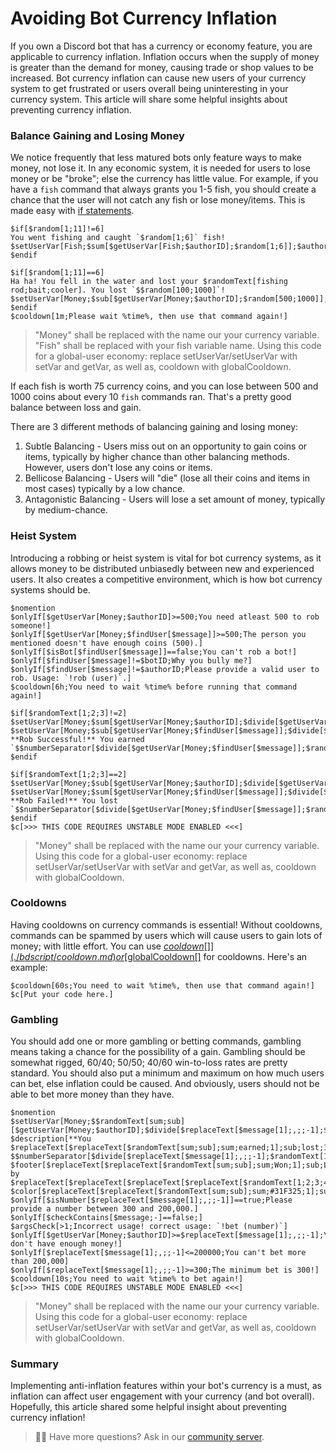 # Avoiding Bot Currency Inflation
If you own a Discord bot that has a currency or economy feature, you are applicable to currency inflation. Inflation occurs when the supply of money is greater than the demand for money, causing trade or shop values to be increased. Bot currency inflation can cause new users of your currency system to get frustrated or users overall being uninteresting in your currency system. This article will share some helpful insights about preventing currency inflation.

### Balance Gaining and Losing Money
We notice frequently that less matured bots only feature ways to make money, not lose it. In any economic system, it is needed for users to lose money or be "broke"; else the currency has little value. For example, if you have a `fish` command that always grants you 1-5 fish, you should create a chance that the user will not catch any fish or lose money/items. This is made easy with [if statements](./guides/ifStatements.md).
```
$if[$random[1;11]!=6]
You went fishing and caught `$random[1;6]` fish!
$setUserVar[Fish;$sum[$getUserVar[Fish;$authorID];$random[1;6]];$authorID]
$endif

$if[$random[1;11]==6]
Ha ha! You fell in the water and lost your $randomText[fishing rod;bait;cooler]. You lost `$$random[100;1000]`!
$setUserVar[Money;$sub[$getUserVar[Money;$authorID];$random[500;1000]];$authorID]
$endif
$cooldown[1m;Please wait %time%, then use that command again!]
```
> "Money" shall be replaced with the name our your currency variable. "Fish" shall be replaced with your fish variable name. Using this code for a global-user economy: replace setUserVar/setUserVar with setVar and getVar, as well as, cooldown with globalCooldown.

If each fish is worth 75 currency coins, and you can lose between 500 and 1000 coins about every 10 `fish` commands ran. That's a pretty good balance between loss and gain.

There are 3 different methods of balancing gaining and losing money:
1. Subtle Balancing - Users miss out on an opportunity to gain coins or items, typically by higher chance than other balancing methods. However, users don't lose any coins or items.
2. Bellicose Balancing - Users will "die" (lose all their coins and items in most cases) typically by a low chance.
3. Antagonistic Balancing - Users will lose a set amount of money, typically by medium-chance. 

### Heist System
Introducing a robbing or heist system is vital for bot currency systems, as it allows money to be distributed unbiasedly between new and experienced users. It also creates a competitive environment, which is how bot currency systems should be.

```
$nomention
$onlyIf[$getUserVar[Money;$authorID]>=500;You need atleast 500 to rob someone!]
$onlyIf[$getUserVar[Money;$findUser[$message]]>=500;The person you mentioned doesn't have enough coins (500).]
$onlyIf[$isBot[$findUser[$message]]==false;You can't rob a bot!]
$onlyIf[$findUser[$message]!=$botID;Why you bully me?]
$onlyIf[$findUser[$message]!=$authorID;Please provide a valid user to rob. Usage: `!rob (user)`.]
$cooldown[6h;You need to wait %time% before running that command again!]

$if[$randomText[1;2;3]!=2]
$setUserVar[Money;$sum[$getUserVar[Money;$authorID];$divide[$getUserVar[Money;$findUser[$message]];$random[2;10]]];$authorID]
$setUserVar[Money;$sub[$getUserVar[Money;$findUser[$message]];$divide[$getUserVar[Money;$findUser[$message]];$random[2;10]]];$findUser[$message]]
**Rob Successful!** You earned `$$numberSeparator[$divide[$getUserVar[Money;$findUser[$message]];$random[2;10]]]`.
$endif

$if[$randomText[1;2;3]==2]
$setUserVar[Money;$sub[$getUserVar[Money;$authorID];$divide[$getUserVar[Money;$findUser[$message]];$random[2;10]]];$authorID]
$setUserVar[Money;$sum[$getUserVar[Money;$findUser[$message]];$divide[$getUserVar[Money;$findUser[$message]];$random[2;10]]];$findUser[$message]]
**Rob Failed!** You lost `$$numberSeparator[$divide[$getUserVar[Money;$findUser[$message]];$random[2;10]]]`.
$endif
$c[>>> THIS CODE REQUIRES UNSTABLE MODE ENABLED <<<]
```
> "Money" shall be replaced with the name our your currency variable. Using this code for a global-user economy: replace setUserVar/setUserVar with setVar and getVar, as well as, cooldown with globalCooldown.


### Cooldowns
Having cooldowns on currency commands is essential! Without cooldowns, commands can be spammed by users which will cause users to gain lots of money; with little effort. You can use [$cooldown[]](./bdscript/cooldown.md) or [$globalCooldown[]](./bdscript/globalCooldown.md) for cooldowns. Here's an example:
```
$cooldown[60s;You need to wait %time%, then use that command again!]
$c[Put your code here.]
```

### Gambling
You should add one or more gambling or betting commands, gambling means taking a chance for the possibility of a gain. Gambling should be somewhat rigged, 60/40; 50/50; 40/60 win-to-loss rates are pretty standard. You should also put a minimum and maximum on how much users can bet, else inflation could be caused. And obviously, users should not be able to bet more money than they have.

```
$nomention
$setUserVar[Money;$$randomText[sum;sub][$getUserVar[Money;$authorID];$divide[$replaceText[$message[1];,;;-1];$randomText[1;2;3;4]]];$authorID]
$description[**You $replaceText[$replaceText[$randomText[sum;sub];sum;earned;1];sub;lost;1] $$numberSeparator[$divide[$replaceText[$message[1];,;;-1];$randomText[1;2;3;4]]]**]
$footer[$replaceText[$replaceText[$randomText[sum;sub];sum;Won;1];sub;Lost;1] by $replaceText[$replaceText[$replaceText[$replaceText[$randomText[1;2;3;4];1;100%;1];2;50%;1];3;33%;1];4;25%;1]]
$color[$replaceText[$replaceText[$randomText[sum;sub];sum;#31F325;1];sub;#FF483F;1]]
$onlyIf[$isNumber[$replaceText[$message[1];,;;-1]]==true;Please provide a number between 300 and 200,000.]
$onlyIf[$checkContains[$message;-]==false;]
$argsCheck[>1;Incorrect usage! correct usage: `!bet (number)`]
$onlyIf[$getUserVar[Money;$authorID]>=$replaceText[$message[1];,;;-1];You don't have enough money!]
$onlyIf[$replaceText[$message[1];,;;-1]<=200000;You can't bet more than 200,000]
$onlyIf[$replaceText[$message[1];,;;-1]>=300;The minimum bet is 300!]
$cooldown[10s;You need to wait %time% to bet again!]
$c[>>> THIS CODE REQUIRES UNSTABLE MODE ENABLED <<<]
```
> "Money" shall be replaced with the name our your currency variable. Using this code for a global-user economy: replace setUserVar/setUserVar with setVar and getVar, as well as, cooldown with globalCooldown.

### Summary
Implementing anti-inflation features within your bot's currency is a must, as inflation can affect user engagement with your currency (and bot overall). Hopefully, this article shared some helpful insight about preventing currency inflation!
> 🧙‍♂️ Have more questions? Ask in our [community server](https://botdesignerdiscord.com/discord).
